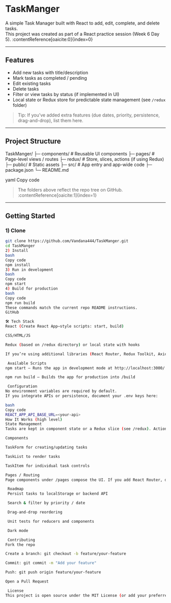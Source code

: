 # TaskManger

A simple Task Manager built with React to add, edit, complete, and delete tasks.  
This project was created as part of a React practice session (Week 6 Day 5). :contentReference[oaicite:0]{index=0}

---

##  Features

- Add new tasks with title/description
- Mark tasks as completed / pending
- Edit existing tasks
- Delete tasks
- Filter or view tasks by status (if implemented in UI)
- Local state or Redux store for predictable state management (see `/redux` folder)

> Tip: If you’ve added extra features (due dates, priority, persistence, drag-and-drop), list them here.

---

##  Project Structure

TaskManger/
├─ components/ # Reusable UI components
├─ pages/ # Page-level views / routes
├─ redux/ # Store, slices, actions (if using Redux)
├─ public/ # Static assets
├─ src/ # App entry and app-wide code
├─ package.json
└─ README.md

yaml
Copy code

> The folders above reflect the repo tree on GitHub. :contentReference[oaicite:1]{index=1}

---

##  Getting Started

### 1) Clone

```bash
git clone https://github.com/Vandana444/TaskManger.git
cd TaskManger
2) Install
bash
Copy code
npm install
3) Run in development
bash
Copy code
npm start
4) Build for production
bash
Copy code
npm run build
These commands match the current repo README instructions. 
GitHub

🛠 Tech Stack
React (Create React App–style scripts: start, build)

CSS/HTML/JS

Redux (based on /redux directory) or local state with hooks

If you’re using additional libraries (React Router, Redux Toolkit, Axios, etc.), add them here.

 Available Scripts
npm start — Runs the app in development mode at http://localhost:3000/

npm run build — Builds the app for production into /build

 Configuration
No environment variables are required by default.
If you integrate APIs or persistence, document your .env keys here:

bash
Copy code
REACT_APP_API_BASE_URL=<your-api>
How It Works (high level)
State Management
Tasks are kept in component state or a Redux slice (see /redux). Actions handle add/edit/toggle/delete.

Components

TaskForm for creating/updating tasks

TaskList to render tasks

TaskItem for individual task controls

Pages / Routing
Page components under /pages compose the UI. If you add React Router, document routes here.

 Roadmap
 Persist tasks to localStorage or backend API

 Search & filter by priority / date

 Drag-and-drop reordering

 Unit tests for reducers and components

 Dark mode

 Contributing
Fork the repo

Create a branch: git checkout -b feature/your-feature

Commit: git commit -m "Add your feature"

Push: git push origin feature/your-feature

Open a Pull Request

 License
This project is open source under the MIT License (or add your preferred license).


